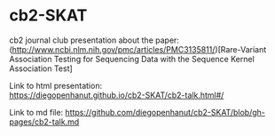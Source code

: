 # cb2-SKAT
cb2 journal club presentation about the paper: 
(http://www.ncbi.nlm.nih.gov/pmc/articles/PMC3135811/)[Rare-Variant Association Testing for Sequencing Data with the Sequence Kernel Association Test]

Link to html presentation:   
https://diegopenhanut.github.io/cb2-SKAT/cb2-talk.html#/

Link to md file:
https://github.com/diegopenhanut/cb2-SKAT/blob/gh-pages/cb2-talk.md


